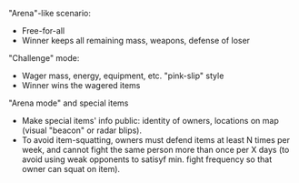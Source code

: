 "Arena"-like scenario:
- Free-for-all
- Winner keeps all remaining mass, weapons, defense of loser

"Challenge" mode:
- Wager mass, energy, equipment, etc. "pink-slip" style
- Winner wins the wagered items

"Arena mode" and special items
- Make special items' info public: identity of owners, locations on map (visual "beacon" or radar blips).
- To avoid item-squatting, owners must defend items at least N times per week, and cannot fight the same person more than once per X days (to avoid using weak opponents to satisyf min. fight frequency so that owner can squat on item).
